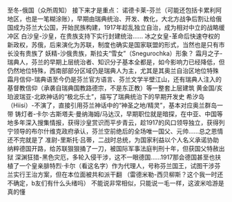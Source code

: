 至冬-俄国（众所周知）
接下来才是重点：
诺德卡莱-芬兰（可能还包括卡累利阿地区，也是一笔糊涂账），早期由瑞典统治、开发、教化，大北方战争后割让给俄国成为芬兰大公国，开始民族构建，1917年趁乱独立自治，成为相对中立的战略缓冲区
白沙皇-沙皇，在贵族支持下实行封建统治……
冰之女皇-革命后快速夺权的新政权，苏俄，后来演化为苏联，制度也确实是国家联盟的形式，当然也是只有市长没有贵族了
妖精-沙俄贵族，斯拉夫“雪女”（Snegurochka）形象？
霜月之子-瑞典人，芬兰的早期上层统治者、知识分子基本全都是，如今影响力已经降低，但仍然地位特殊，西南部部分区域仍是瑞典人为主，尤其是其奥兰自治区地位特殊
霜月信仰-瑞典语至今仍是芬兰官方语言、芬兰文学半壁江山，还有瑞典人注入的基督教信仰（承袭自瑞典国教路德宗，不是东正教）等一整套上层建筑
黄金国/亥珀波瑞亚-北欧神话的“极北乐土”，描写了瑞典统治下的早期开发史
希汐岛（Hiisi）-不演了，直接引用芬兰神话中的“神圣之地/精灵”，基本对应奥兰群岛一带
铸灯者-卡尔·古斯塔夫·曼纳海姆/马达汉，早期职位就是暗探，在中亚、中国等地多年深入搜集情报，获得沙皇赏识而平步青云，趁1917的风口领导独立，获得列宁领导的布尔什维克政府承认，芬兰空前绝后的全场唯一国父、元帅……总之恩情还不完就是了
准尉-里斯托·吕蒂，二战时总统，为国家利益以个人名义承诺协助纳粹德国开路，给苏联狠狠捅了一刀，被国际军事法庭判刑十年，但获国父特赦出狱
深渊狂猎-黑色灾厄，多轮入侵干涉，这不一眼德国……1917那会德国甚至也扶植了一个皇亲腓特烈·卡尔（看这名字）作为代理人，号称芬兰国王，试图干涉芬兰实行王治方案，但在本位面被共和派干翻
（雷德米勒-西贝柳斯？这个我一时还不确定，b友们有什么头绪吗）
不能说非常相似，只能说一毛一样，这波米哈游是真的懂